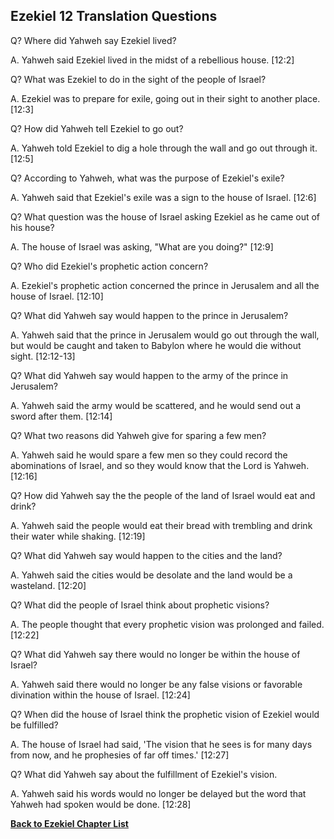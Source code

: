 ## Ezekiel 12 Translation Questions ##

Q? Where did Yahweh say Ezekiel lived?

A. Yahweh said Ezekiel lived in the midst of a rebellious house. [12:2]

Q? What was Ezekiel to do in the sight of the people of Israel?

A. Ezekiel was to prepare for exile, going out in their sight to another place. [12:3]

Q? How did Yahweh tell Ezekiel to go out?

A. Yahweh told Ezekiel to dig a hole through the wall and go out through it. [12:5]

Q? According to Yahweh, what was the purpose of Ezekiel's exile?

A. Yahweh said that Ezekiel's exile was a sign to the house of Israel. [12:6]

Q? What question was the house of Israel asking Ezekiel as he came out of his house?

A. The house of Israel was asking, "What are you doing?" [12:9]

Q? Who did Ezekiel's prophetic action concern?

A. Ezekiel's prophetic action concerned the prince in Jerusalem and all the house of Israel. [12:10]

Q? What did Yahweh say would happen to the prince in Jerusalem?

A. Yahweh said that the prince in Jerusalem would go out through the wall, but would be caught and taken to Babylon where he would die without sight. [12:12-13]

Q? What did Yahweh say would happen to the army of the prince in Jerusalem?

A. Yahweh said the army would be scattered, and he would send out a sword after them. [12:14]

Q? What two reasons did Yahweh give for sparing a few men?

A. Yahweh said he would spare a few men so they could record the abominations of Israel, and so they would know that the Lord is Yahweh. [12:16]

Q? How did Yahweh say the the people of the land of Israel would eat and drink?

A. Yahweh said the people would eat their bread with trembling and drink their water while shaking. [12:19]

Q? What did Yahweh say would happen to the cities and the land?

A. Yahweh said the cities would be desolate and the land would be a wasteland. [12:20]

Q? What did the people of Israel think about prophetic visions?

A. The people thought that every prophetic vision was prolonged and failed. [12:22]

Q? What did Yahweh say there would no longer be within the house of Israel?

A. Yahweh said there would no longer be any false visions or favorable divination within the house of Israel. [12:24]

Q? When did the house of Israel think the prophetic vision of Ezekiel would be fulfilled?

A. The house of Israel had said, 'The vision that he sees is for many days from now, and he prophesies of far off times.' [12:27]

Q? What did Yahweh say about the fulfillment of Ezekiel's vision. 

A. Yahweh said his words would no longer be delayed but the word that Yahweh had spoken would be done. [12:28]

__[Back to Ezekiel Chapter List](./)__

